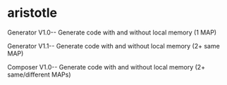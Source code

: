 aristotle
=========
Generator V1.0-- Generate code with and without local memory (1 MAP)

Generator V1.1-- Generate code with and without local memory (2+ same MAP)

Composer V1.0-- Generate code with and without local memory (2+ same/different MAPs)
